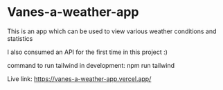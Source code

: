 # Vanes-a-weather-app
This is an app which can be used to view various weather conditions and statistics

I also consumed an API for the first time in this project :)

command to run tailwind in development: npm run tailwind

Live link: https://vanes-a-weather-app.vercel.app/
